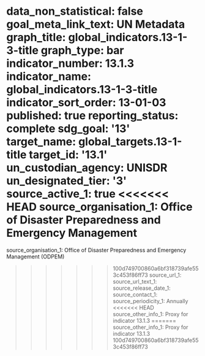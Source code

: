 data_non_statistical: false
goal_meta_link_text: UN Metadata
graph_title: global_indicators.13-1-3-title
graph_type: bar
indicator_number: 13.1.3
indicator_name: global_indicators.13-1-3-title
indicator_sort_order: 13-01-03
published: true
reporting_status: complete
sdg_goal: '13'
target_name: global_targets.13-1-title
target_id: '13.1'
un_custodian_agency: UNISDR
un_designated_tier: '3'
source_active_1: true
<<<<<<< HEAD
source_organisation_1: Office of Disaster Preparedness and Emergency Management
=======
source_organisation_1: Office of Disaster Preparedness and Emergency Management (ODPEM)
>>>>>>> 100d749700860a6bf318739afe553c453f86ff73
source_url_1: 
source_url_text_1: 
source_release_date_1: 
source_contact_1: 
source_periodicity_1: Annually
<<<<<<< HEAD
source_other_info_1: Proxy for indicator 13.1.3
=======
source_other_info_1: Proxy for indicator 13.1.3
>>>>>>> 100d749700860a6bf318739afe553c453f86ff73
